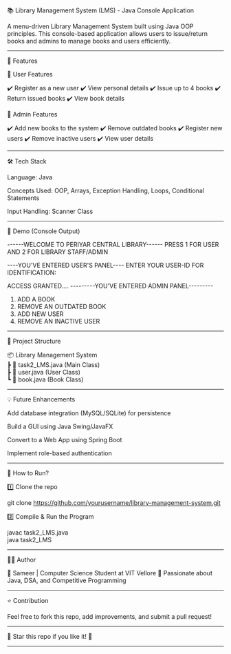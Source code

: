 📚 Library Management System (LMS) - Java Console Application

A menu-driven Library Management System built using Java OOP principles. This console-based application allows users to issue/return books and admins to manage books and users efficiently.


---

🚀 Features

🔹 User Features

✔️ Register as a new user
✔️ View personal details
✔️ Issue up to 4 books
✔️ Return issued books
✔️ View book details

🔹 Admin Features

✔️ Add new books to the system
✔️ Remove outdated books
✔️ Register new users
✔️ Remove inactive users
✔️ View user details


---

🛠️ Tech Stack

Language: Java

Concepts Used: OOP, Arrays, Exception Handling, Loops, Conditional Statements

Input Handling: Scanner Class



---

📸 Demo (Console Output)

------WELCOME TO PERIYAR CENTRAL LIBRARY------
PRESS 1 FOR USER AND 2 FOR LIBRARY STAFF/ADMIN

----YOU'VE ENTERED USER'S PANEL----
ENTER YOUR USER-ID FOR IDENTIFICATION:

ACCESS GRANTED.... 
---------YOU'VE ENTERED ADMIN PANEL---------
1. ADD A BOOK 
2. REMOVE AN OUTDATED BOOK
3. ADD NEW USER
4. REMOVE AN INACTIVE USER


---

📂 Project Structure

📦 Library Management System  
 ┣ 📜 task2_LMS.java (Main Class)  
 ┣ 📜 user.java (User Class)  
 ┗ 📜 book.java (Book Class)


---

💡 Future Enhancements

Add database integration (MySQL/SQLite) for persistence

Build a GUI using Java Swing/JavaFX

Convert to a Web App using Spring Boot

Implement role-based authentication



---

📜 How to Run?

1️⃣ Clone the repo

git clone https://github.com/yourusername/library-management-system.git

2️⃣ Compile & Run the Program

javac task2_LMS.java  
java task2_LMS


---

👨‍💻 Author

🔹 Sameer | Computer Science Student at VIT Vellore
🔹 Passionate about Java, DSA, and Competitive Programming


---

⭐ Contribution

Feel free to fork this repo, add improvements, and submit a pull request!


---

📌 Star this repo if you like it! 🚀


---

